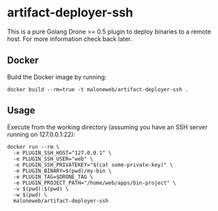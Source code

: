 # artifact-deployer-ssh

This is a pure Golang Drone >= 0.5 plugin to deploy binaries to a remote host.
For more information check back later.

## Docker
Build the Docker image by running:

```
docker build --rm=true -t maloneweb/artifact-deployer-ssh .
```

## Usage
Execute from the working directory (assuming you have an SSH server running on 127.0.0.1:22):

```
docker run --rm \
  -e PLUGIN_SSH_HOST="127.0.0.1" \
  -e PLUGIN_SSH_USER="web" \
  -e PLUGIN_SSH_PRIVATEKEY="$(cat some-private-key)" \
  -e PLUGIN_BINARY=$(pwd)/my-bin \
  -e PLUGIN_TAG=$DRONE_TAG \
  -e PLUGIN_PROJECT_PATH="/home/web/apps/bin-project" \
  -v $(pwd):$(pwd) \
  -w $(pwd) \
  maloneweb/artifact-deployer-ssh
```

